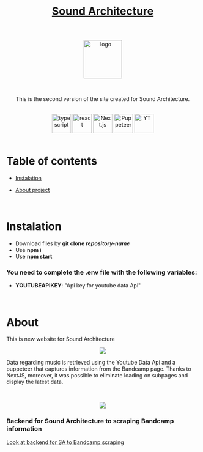# <p align="center">[Sound Architecture](https://soundarchitecture.vercel.app)</p>

<br />


<p align="center"> <img src="https://user-images.githubusercontent.com/77500425/194741672-bfd493c6-670f-442e-aef7-436ab12f7ab6.jpg" title="SA" alt="logo" height="100"/></p>

<br />

<p align="center">This is the second version of the site created for Sound Architecture. 

 </p>

<br />

<div align="center">


<img src="https://user-images.githubusercontent.com/77500425/161311954-e03613e7-54b2-4d1b-ac2e-559f8c1e9f2d.png" alt="typescript" height="50"  align="center" title="TS"/>
<img src="https://user-images.githubusercontent.com/77500425/161312615-f3961568-28bb-48fa-9d95-93ecd61337b3.png" alt="react"  height="50" align="center"/>
<img src="https://user-images.githubusercontent.com/77500425/161314348-bd1a1db1-cf7d-4a7d-a870-25f357a2a03d.png" alt="Next.js" height="50"  align="center" title="NextJS"/>
<img src="https://user-images.githubusercontent.com/77500425/194741800-19183c7b-7ced-4080-a073-7c3fa3e1cff8.png" alt="Puppeteer" height="50"  align="center" title="Puppeteer"/>
<img src="https://user-images.githubusercontent.com/77500425/194741822-f4e36847-289a-4aa4-ad23-3e2aaae92a7f.png" alt="YT" height="50"  align="center" title="YT"/>



</div>

<br />

# Table of contents
* [Instalation](#instalation)

* [About project](#about)



<br />

# Instalation
- Download files by **git clone _repository-name_**
- Use **npm i**
- Use **npm start**



### You need to complete the **.env** file with the following variables:
- **YOUTUBEAPIKEY**: "Api key for youtube data Api"


<br />

# About 

This is new website for Sound Architecture


<p align="center"> <img src="https://user-images.githubusercontent.com/77500425/194741903-8ee4ada3-61cf-4962-831b-a16f9c59a6bd.png"/><p>

Data regarding music is retrieved using the Youtube Data Api and a puppeteer that captures information from the Bandcamp page. Thanks to NextJS, moreover, it was possible to eliminate loading on subpages and display the latest data.

<br />


<p align="center"> <img src="https://user-images.githubusercontent.com/77500425/194741923-b4072573-8994-45d6-9e36-219b8bbe50f1.png"/><p>

### Backend for Sound Architecture to scraping Bandcamp information

<a href="https://github.com/Piotrko64/SA2-Backend--Bandcamp-Scraping"> Look at backend for SA to Bandcamp scraping<a/>

<br />






